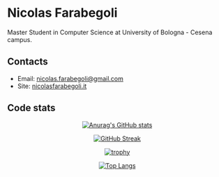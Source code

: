 # Nicolas Farabegoli

Master Student in Computer Science at University of Bologna - Cesena campus.

## Contacts

 - Email: nicolas.farabegoli@gmail.com
 - Site: [nicolasfarabegoli.it](https://nicolasfarabegoli.it)

## Code stats

<div align="center">
  
 [![Anurag's GitHub stats](https://github-readme-stats.vercel.app/api?username=nicolasfara)](https://github.com/anuraghazra/github-readme-stats)
 
 [![GitHub Streak](http://github-readme-streak-stats.herokuapp.com?user=nicolasfara&date_format=j%20M%5B%20Y%5D)](https://git.io/streak-stats)
 
 [![trophy](https://github-profile-trophy.vercel.app/?username=nicolasfara&row=2&column=3&margin-w=15&margin-h=15)](https://github.com/ryo-ma/github-profile-trophy)
  
 [![Top Langs](https://github-readme-stats.vercel.app/api/top-langs/?username=nicolasfara&langs_count=8&layout=compact&hide=javascript,html,css,scss)](https://github.com/anuraghazra/github-readme-stats)
  
</div>

<!--
**nicolasfara/nicolasfara** is a ✨ _special_ ✨ repository because its `README.md` (this file) appears on your GitHub profile.

Here are some ideas to get you started:

- 🔭 I’m currently working on ...
- 🌱 I’m currently learning ...
- 👯 I’m looking to collaborate on ...
- 🤔 I’m looking for help with ...
- 💬 Ask me about ...
- 📫 How to reach me: ...
- 😄 Pronouns: ...
- ⚡ Fun fact: ...
-->
